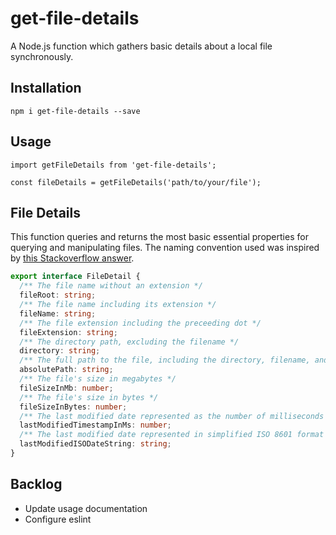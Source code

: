 # get-file-details

A Node.js function which gathers basic details about a local file synchronously.

## Installation

```
npm i get-file-details --save
```

## Usage

```
import getFileDetails from 'get-file-details';

const fileDetails = getFileDetails('path/to/your/file');
```

## File Details

This function queries and returns the most basic essential properties for querying and manipulating files. The naming convention used was inspired by [this Stackoverflow answer](https://stackoverflow.com/a/2235762).

```ts
export interface FileDetail {
  /** The file name without an extension */
  fileRoot: string;
  /** The file name including its extension */
  fileName: string;
  /** The file extension including the preceeding dot */
  fileExtension: string;
  /** The directory path, excluding the filename */
  directory: string;
  /** The full path to the file, including the directory, filename, and extension */
  absolutePath: string;
  /** The file's size in megabytes */
  fileSizeInMb: number;
  /** The file's size in bytes */
  fileSizeInBytes: number;
  /** The last modified date represented as the number of milliseconds since the Unix Epoch */
  lastModifiedTimestampInMs: number;
  /** The last modified date represented in simplified ISO 8601 format */
  lastModifiedISODateString: string;
}
```

## Backlog

- Update usage documentation
- Configure eslint
